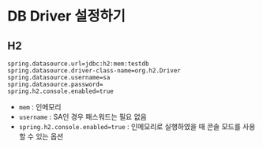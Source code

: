 # DB Driver 설정하기

## H2
```properties
spring.datasource.url=jdbc:h2:mem:testdb
spring.datasource.driver-class-name=org.h2.Driver
spring.datasource.username=sa
spring.datasource.password=
spring.h2.console.enabled=true
```
* `mem` : 인메모리 
* `username` : SA인 경우 패스워드는 필요 없음
* `spring.h2.console.enabled=true` : 인메모리로 실행하였을 때 콘솔 모드를 사용할 수 있는 옵션